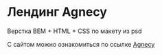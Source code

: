 # Лендинг Agnecy

Верстка BEM + HTML + CSS по макету из psd

С сайтом можно ознакомиться по ссылке <a href='https://eugeneweb.github.io/Agnecy/'>Agnecy</a>
